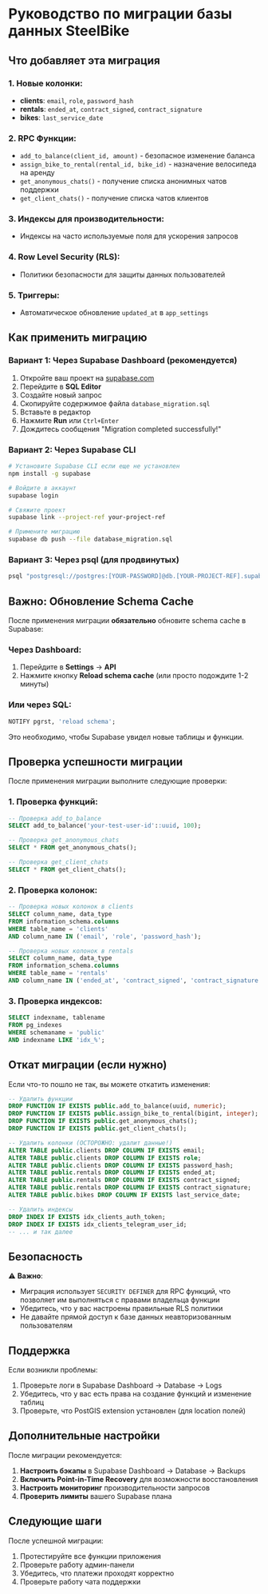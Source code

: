 # Руководство по миграции базы данных SteelBike

## Что добавляет эта миграция

### 1. Новые колонки:
- **clients**: `email`, `role`, `password_hash`
- **rentals**: `ended_at`, `contract_signed`, `contract_signature`
- **bikes**: `last_service_date`

### 2. RPC Функции:
- `add_to_balance(client_id, amount)` - безопасное изменение баланса
- `assign_bike_to_rental(rental_id, bike_id)` - назначение велосипеда на аренду
- `get_anonymous_chats()` - получение списка анонимных чатов поддержки
- `get_client_chats()` - получение списка чатов клиентов

### 3. Индексы для производительности:
- Индексы на часто используемые поля для ускорения запросов

### 4. Row Level Security (RLS):
- Политики безопасности для защиты данных пользователей

### 5. Триггеры:
- Автоматическое обновление `updated_at` в `app_settings`

## Как применить миграцию

### Вариант 1: Через Supabase Dashboard (рекомендуется)

1. Откройте ваш проект на [supabase.com](https://supabase.com)
2. Перейдите в **SQL Editor**
3. Создайте новый запрос
4. Скопируйте содержимое файла `database_migration.sql`
5. Вставьте в редактор
6. Нажмите **Run** или `Ctrl+Enter`
7. Дождитесь сообщения "Migration completed successfully!"

### Вариант 2: Через Supabase CLI

```bash
# Установите Supabase CLI если еще не установлен
npm install -g supabase

# Войдите в аккаунт
supabase login

# Свяжите проект
supabase link --project-ref your-project-ref

# Примените миграцию
supabase db push --file database_migration.sql
```

### Вариант 3: Через psql (для продвинутых)

```bash
psql "postgresql://postgres:[YOUR-PASSWORD]@db.[YOUR-PROJECT-REF].supabase.co:5432/postgres" -f database_migration.sql
```

## Важно: Обновление Schema Cache

После применения миграции **обязательно** обновите schema cache в Supabase:

### Через Dashboard:
1. Перейдите в **Settings** → **API**
2. Нажмите кнопку **Reload schema cache** (или просто подождите 1-2 минуты)

### Или через SQL:
```sql
NOTIFY pgrst, 'reload schema';
```

Это необходимо, чтобы Supabase увидел новые таблицы и функции.

## Проверка успешности миграции

После применения миграции выполните следующие проверки:

### 1. Проверка функций:

```sql
-- Проверка add_to_balance
SELECT add_to_balance('your-test-user-id'::uuid, 100);

-- Проверка get_anonymous_chats
SELECT * FROM get_anonymous_chats();

-- Проверка get_client_chats
SELECT * FROM get_client_chats();
```

### 2. Проверка колонок:

```sql
-- Проверка новых колонок в clients
SELECT column_name, data_type 
FROM information_schema.columns 
WHERE table_name = 'clients' 
AND column_name IN ('email', 'role', 'password_hash');

-- Проверка новых колонок в rentals
SELECT column_name, data_type 
FROM information_schema.columns 
WHERE table_name = 'rentals' 
AND column_name IN ('ended_at', 'contract_signed', 'contract_signature');
```

### 3. Проверка индексов:

```sql
SELECT indexname, tablename 
FROM pg_indexes 
WHERE schemaname = 'public' 
AND indexname LIKE 'idx_%';
```

## Откат миграции (если нужно)

Если что-то пошло не так, вы можете откатить изменения:

```sql
-- Удалить функции
DROP FUNCTION IF EXISTS public.add_to_balance(uuid, numeric);
DROP FUNCTION IF EXISTS public.assign_bike_to_rental(bigint, integer);
DROP FUNCTION IF EXISTS public.get_anonymous_chats();
DROP FUNCTION IF EXISTS public.get_client_chats();

-- Удалить колонки (ОСТОРОЖНО: удалит данные!)
ALTER TABLE public.clients DROP COLUMN IF EXISTS email;
ALTER TABLE public.clients DROP COLUMN IF EXISTS role;
ALTER TABLE public.clients DROP COLUMN IF EXISTS password_hash;
ALTER TABLE public.rentals DROP COLUMN IF EXISTS ended_at;
ALTER TABLE public.rentals DROP COLUMN IF EXISTS contract_signed;
ALTER TABLE public.rentals DROP COLUMN IF EXISTS contract_signature;
ALTER TABLE public.bikes DROP COLUMN IF EXISTS last_service_date;

-- Удалить индексы
DROP INDEX IF EXISTS idx_clients_auth_token;
DROP INDEX IF EXISTS idx_clients_telegram_user_id;
-- ... и так далее
```

## Безопасность

⚠️ **Важно**: 
- Миграция использует `SECURITY DEFINER` для RPC функций, что позволяет им выполняться с правами владельца функции
- Убедитесь, что у вас настроены правильные RLS политики
- Не давайте прямой доступ к базе данных неавторизованным пользователям

## Поддержка

Если возникли проблемы:
1. Проверьте логи в Supabase Dashboard → Database → Logs
2. Убедитесь, что у вас есть права на создание функций и изменение таблиц
3. Проверьте, что PostGIS extension установлен (для location полей)

## Дополнительные настройки

После миграции рекомендуется:

1. **Настроить бэкапы** в Supabase Dashboard → Database → Backups
2. **Включить Point-in-Time Recovery** для возможности восстановления
3. **Настроить мониторинг** производительности запросов
4. **Проверить лимиты** вашего Supabase плана

## Следующие шаги

После успешной миграции:
1. Протестируйте все функции приложения
2. Проверьте работу админ-панели
3. Убедитесь, что платежи проходят корректно
4. Проверьте работу чата поддержки
